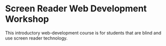 # Screen Reader Web Development Workshop

This introductory web-development course is for students that are blind and use screen reader technology. 

